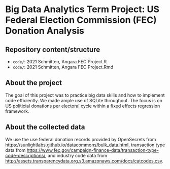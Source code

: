 # Big Data Analytics Term Project:  US Federal Election Commission (FEC) Donation Analysis

## Repository content/structure

- `code/`: 2021 Schmitten, Angara FEC Project.R
- `code/`: 2021 Schmitten, Angara FEC Project.Rmd

## About the project
The goal of this project was to practice big data skills and how to implement code efficiently. We made ample use of SQLite throughout. The focus is on US politicial donations per electoral cycle within a fixed effects regression framework.

## About the collected data
We use the use federal donation records provided by OpenSecrets from https://sunlightlabs.github.io/datacommons/bulk_data.html, transaction type data from https://www.fec.gov/campaign-finance-data/transaction-type-code-descriptions/, and industry code data from http://assets.transparencydata.org.s3.amazonaws.com/docs/catcodes.csv.
